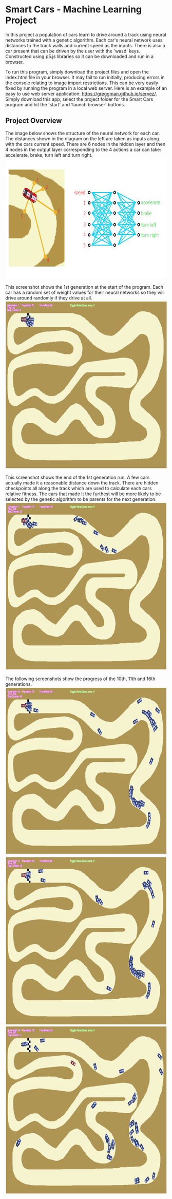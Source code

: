 # Smart Cars - Machine Learning Project
In this project a population of cars learn to drive around a track using neural networks trained with a genetic algorithm. 
Each car's neural network uses distances to the track walls and current speed as the inputs. There is also a car present that can be  driven by the user
with the 'wasd' keys. Constructed using p5.js libraries so it can be downloaded and run in a browser.


To run this program, simply download the project files and open the index.html file in your browser. It may fail to run initially, producing errors 
in the console relating to image import restrictions. This can be very easily fixed by running the program in a local web server. Here is an example 
of an easy to use web server application: https://greggman.github.io/servez/. Simply download this app, select the project folder for the Smart Cars 
program and hit the 'start' and 'launch browser' buttons.

## Project Overview

The image below shows the structure of the neural network for each car. The distances shown in the diagram on the left are taken as inputs along with the cars 
current speed. There are 6 nodes in the hidden layer and then 4 nodes in the output layer corresponding to the 4 actions a car can take: accelerate, brake, turn 
left and turn right.
<img src="screenshots/NeuralNetwork.png" width="707" height="377">

This screenshot shows the 1st generation at the start of the program. Each car has a random set of weight values for their neural networks so they will drive 
around randomly if they drive at all.
<img src="screenshots/Gen1-start.png" width="750" height="525">

This screenshot shows the end of the 1st generation run. A few cars actually made it a reasonable distance down the track. There are hidden checkpoints all along 
the track which are used to calculate each cars relative fitness. The cars that made it the furthest will be more likely to be selected by the genetic algorithm 
to be parents for the next generation.
<img src="screenshots/Gen1-end.png" width="750" height="525">

The following screenshots show the progress of the 10th, 11th and 16th generations.
<img src="screenshots/Gen10-end.png" width="750" height="525">
<img src="screenshots/Gen11-end.png" width="750" height="525">
<img src="screenshots/Gen16-end.png" width="750" height="525">
